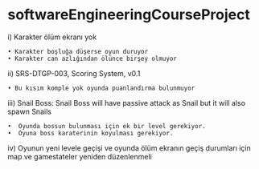# softwareEngineeringCourseProject

i) Karakter ölüm ekranı yok

	• Karakter boşluğa düşerse oyun duruyor
	• Karakter can azlığından ölünce birşey olmuyor

ii) SRS-DTGP-003, Scoring System, v0.1

	• Bu kısım komple yok oyunda puanlandırma bulunmuyor

iii) Snail Boss:
Snail Boss will have passive attack as Snail but it will also spawn Snails

	•  Oyunda bossun bulunması için ek bir level gerekiyor.
	•  Oyuna boss karaterinin koyulması gerekiyor.

iv) Oyunun yeni levele geçişi ve oyunda ölüm ekranın geçiş durumları için 
map ve gamestateler yeniden düzenlenmeli
